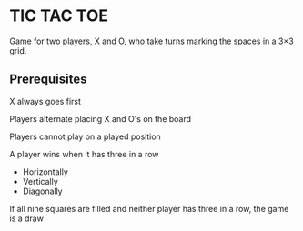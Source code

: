 # TIC TAC TOE

Game for two players, X and O, who take turns marking the spaces in a 3×3 grid.

## Prerequisites

X always goes first

Players alternate placing X and O's on the board

Players cannot play on a played position

A player wins when it has three in a row
  - Horizontally
  - Vertically
  - Diagonally

If all nine squares are filled and neither player has three in a row, the game is a draw


